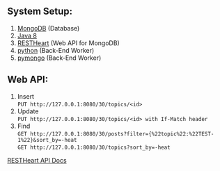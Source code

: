 ## System Setup:
1. [MongoDB](http://docs.mongodb.org/manual/installation/) (Database)
2. [Java 8](http://www.oracle.com/technetwork/java/javase/downloads/index.html) 
3. [RESTHeart](https://github.com/SoftInstigate/RESTHeart/releases) (Web API for MongoDB)
4. [python](https://www.python.org/downloads/) (Back-End Worker)
5. [pymongo](http://api.mongodb.org/python/current/installation.html) (Back-End Worker)

## Web API:
1. Insert  
`PUT http://127.0.0.1:8080/30/topics/<id>`
2. Update  
`PUT http://127.0.0.1:8080/30/topics/<id> with If-Match header`  
3. Find  
`GET http://127.0.0.1:8080/30/posts?filter={%22topic%22:%22TEST-1%22}&sort_by=-heat`  
`GET http://127.0.0.1:8080/30/topics?sort_by=-heat`

[RESTHeart API Docs](https://softinstigate.atlassian.net/wiki/display/RH/6.+API)
